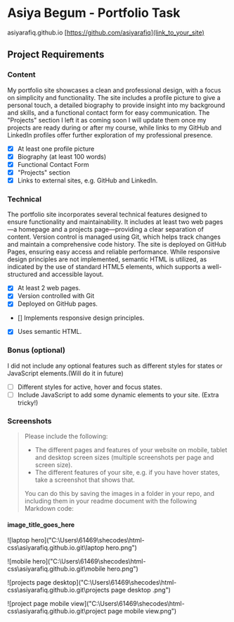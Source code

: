 # Asiya Begum - Portfolio Task

​asiyarafiq.github.io
[https://github.com/asiyarafiq](link_to_your_site)
​

## Project Requirements

### Content

My portfolio site showcases a clean and professional design, with a focus on simplicity and functionality. The site includes a profile picture to give a personal touch, a detailed biography to provide insight into my background and skills, and a functional contact form for easy communication. The "Projects" section I left it as coming soon I will update them once my projects are ready during or after my course, while links to my GitHub and LinkedIn profiles offer further exploration of my professional presence.

- [x] At least one profile picture
- [x] Biography (at least 100 words)
- [x] Functional Contact Form
- [x] "Projects" section
- [x] Links to external sites, e.g. GitHub and LinkedIn.
  ​

### Technical

The portfolio site incorporates several technical features designed to ensure functionality and maintainability. It includes at least two web pages—a homepage and a projects page—providing a clear separation of content. Version control is managed using Git, which helps track changes and maintain a comprehensive code history. The site is deployed on GitHub Pages, ensuring easy access and reliable performance. While responsive design principles are not implemented, semantic HTML is utilized, as indicated by the use of standard HTML5 elements, which supports a well-structured and accessible layout.

- [x] At least 2 web pages.
- [x] Version controlled with Git
- [x] Deployed on GitHub pages.
- [] Implements responsive design principles.
- [x] Uses semantic HTML.

### Bonus (optional)

I did not include any optional features such as different styles for states or JavaScript elements.(Will do it in future)

- [ ] Different styles for active, hover and focus states.
- [ ] Include JavaScript to add some dynamic elements to your site. (Extra tricky!)
      ​

### Screenshots

> Please include the following:
>
> - The different pages and features of your website on mobile, tablet and desktop screen sizes (multiple screenshots per page and screen size).
> - The different features of your site, e.g. if you have hover states, take a screenshot that shows that.
>
> You can do this by saving the images in a folder in your repo, and including them in your readme document with the following Markdown code:

#### image_title_goes_here

![laptop hero]("C:\Users\61469\shecodes\html-css\asiyarafiq.github.io\.git\laptop hero.png")

![mobile hero]("C:\Users\61469\shecodes\html-css\asiyarafiq.github.io\.git\mobile hero.png")

![projects page desktop]("C:\Users\61469\shecodes\html-css\asiyarafiq.github.io\.git\projects page desktop .png")

![project page mobile view]("C:\Users\61469\shecodes\html-css\asiyarafiq.github.io\.git\project page mobile view.png")
